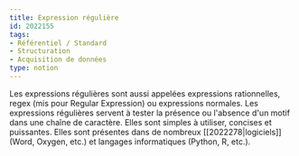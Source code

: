 ```yaml
---
title: Expression régulière
id: 2022155
tags:
- Référentiel / Standard
- Structuration
- Acquisition de données
type: notion
---
```


Les expressions régulières sont aussi appelées expressions rationnelles, regex (mis pour Regular Expression) ou expressions normales. Les expressions régulières servent à tester la présence ou l'absence d'un motif dans une chaîne de caractère. Elles sont simples à utiliser, concises et puissantes. Elles sont présentes dans de nombreux [[2022278|logiciels]] (Word, Oxygen, etc.) et langages informatiques (Python, R, etc.).

